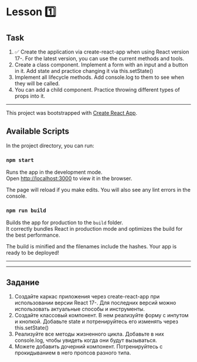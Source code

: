 # Lesson 1️⃣

## Task

1. ✅ Create the application via create-react-app when using React version 17-. For the latest version, you can use the current methods and tools.
2. Create a class component. Implement a form with an input and a button in it. Add state and practice changing it via this.setState()
3. Implement all lifecycle methods. Add console.log to them to see when they will be called.
4. You can add a child component. Practice throwing different types of props into it.

---

This project was bootstrapped with [Create React App](https://github.com/facebook/create-react-app).

## Available Scripts

In the project directory, you can run:

### `npm start`

Runs the app in the development mode.\
Open [http://localhost:3000](http://localhost:3000) to view it in the browser.

The page will reload if you make edits.
You will also see any lint errors in the console.

### `npm run build`

Builds the app for production to the `build` folder.\
It correctly bundles React in production mode and optimizes the build for the best performance.

The build is minified and the filenames include the hashes.
Your app is ready to be deployed!

---
---

## Задание

1. Создайте каркас приложения через create-react-app при использовании версии React 17-. Для последних версий можно использовать актуальные способы и инструменты.
2. Создайте классовый компонент. В нем реализуйте форму с инпутом и кнопкой. Добавьте state и потренируйтесь его изменять через this.setState()
3. Реализуйте все методы жизненного цикла. Добавьте в них console.log, чтобы увидеть когда они будут вызываться.
4. Можете добавить дочерний компонент. Потренируйтесь с прокидыванием в него пропсов разного типа.
